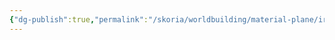 ```yaml
---
{"dg-publish":true,"permalink":"/skoria/worldbuilding/material-plane/irasnian-wastes/factions/grediran-karawan/","noteIcon":"Thing","created":"2023-06-08T12:46:33.356+02:00","updated":"2023-06-08T12:46:39.256+02:00"}
---
```


